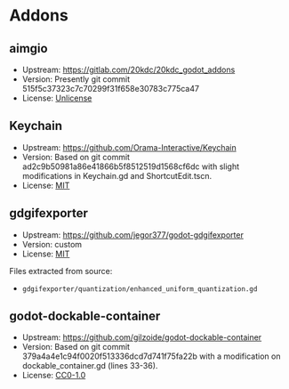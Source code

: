 # Addons

## aimgio

- Upstream: https://gitlab.com/20kdc/20kdc_godot_addons
- Version: Presently git commit 515f5c37323c7c70299f31f658e30783c775ca47
- License: [Unlicense](https://gitlab.com/20kdc/20kdc_godot_addons/-/blob/b6a1411758c856ad543f4f661ca4105aa7c0ab6d/addons/aimg_io/COPYING.txt)

## Keychain

- Upstream: https://github.com/Orama-Interactive/Keychain
- Version: Based on git commit ad2c9b50981a86e41866b5f8512519d1568cf6dc with slight modifications in Keychain.gd and ShortcutEdit.tscn.
- License: [MIT](https://github.com/Orama-Interactive/Keychain/blob/main/LICENSE)

## gdgifexporter

- Upstream: https://github.com/jegor377/godot-gdgifexporter
- Version: custom
- License: [MIT](https://github.com/jegor377/godot-gdgifexporter/blob/master/LICENSE)

Files extracted from source:
- `gdgifexporter/quantization/enhanced_uniform_quantization.gd`

## godot-dockable-container

- Upstream: https://github.com/gilzoide/godot-dockable-container
- Version: Based on git commit 379a4a4e1c94f0020f513336dcd7d741f75fa22b with a modification on dockable_container.gd (lines 33-36).
- License: [CC0-1.0](https://github.com/gilzoide/godot-dockable-container/blob/main/LICENSE)

